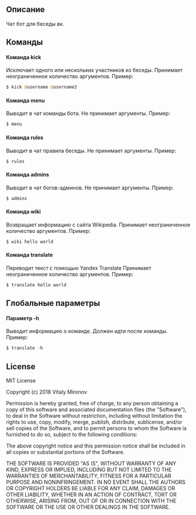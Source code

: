 ## Описание
Чат бот для беседы вк.

## Команды

#### Команда kick
Исключает одного или нескольких участников из беседы.
Принимает неограниченное количество аргументов.
Пример: 
```php
$ kick @username @username2
```
#### Команда menu
Выводит в чат команды бота.
Не принимает аргументы.
Пример: 
```php
$ menu
```
#### Команда rules
Выводит в чат правила беседы.
Не принимает аргументы.
Пример: 
```php
$ rules
```
#### Команда admins
Выводит в чат богов-админов.
Не принимает аргументы.
Пример: 
```php
$ admins
```
#### Команда wiki
Возвращает информацию с сайта Wikipedia.
Принимает неограниченное количество аргументов.
Пример: 
```php
$ wiki hello world
```
#### Команда translate
Переводит текст с помощью Yandex Translate
Принимает неограниченное количество аргументов.
Пример: 
```php
$ translate hello world
```

## Глобальные параметры

#### Параметр -h
Выводит информацию о команде.
Должен идти после команды.
Пример: 
```php
$ translate -h
```
## License
 
MIT License

Copyright (c) 2018 Vitaly Mironov

Permission is hereby granted, free of charge, to any person obtaining a copy
of this software and associated documentation files (the "Software"), to deal
in the Software without restriction, including without limitation the rights
to use, copy, modify, merge, publish, distribute, sublicense, and/or sell
copies of the Software, and to permit persons to whom the Software is
furnished to do so, subject to the following conditions:

The above copyright notice and this permission notice shall be included in all
copies or substantial portions of the Software.

THE SOFTWARE IS PROVIDED "AS IS", WITHOUT WARRANTY OF ANY KIND, EXPRESS OR
IMPLIED, INCLUDING BUT NOT LIMITED TO THE WARRANTIES OF MERCHANTABILITY,
FITNESS FOR A PARTICULAR PURPOSE AND NONINFRINGEMENT. IN NO EVENT SHALL THE
AUTHORS OR COPYRIGHT HOLDERS BE LIABLE FOR ANY CLAIM, DAMAGES OR OTHER
LIABILITY, WHETHER IN AN ACTION OF CONTRACT, TORT OR OTHERWISE, ARISING FROM,
OUT OF OR IN CONNECTION WITH THE SOFTWARE OR THE USE OR OTHER DEALINGS IN THE
SOFTWARE.
